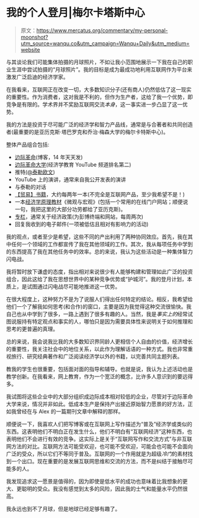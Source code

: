 # 我的个人登月|梅尔卡塔斯中心

> 原文：<https://www.mercatus.org/commentary/my-personal-moonshot?utm_source=wanqu.co&utm_campaign=Wanqu+Daily&utm_medium=website>

与其谈论我们可能集体拍摄的月球照片，不如让我小范围地展示一下我在自己的职业生涯中尝试拍摄的“月球照片”。我的目标是成为最成功地利用互联网作为平台来激发广泛启迪的经济学家。

在我看来，互联网正在改变一切，大多数知识分子(还有商人)仍然低估了这一现实的重要性。作为消费者，这对我是不利的，但作为生产者，这给了我一个优势，即竞争是有限的。学术界并不奖励互联网交流*本身*，这一事实进一步凸显了这一优势。

我的方法是投资于尽可能广泛的经济学和智力产品线，通常是与合著者和共同创造者(最重要的是亚历克斯·塔巴罗克和乔治·梅森大学的梅尔卡特斯中心)。

整体产品组合包括:

*   [边际革命](http://marginalrevolution.com/)(博客，14 年天天发)
*   [边际革命大学](https://www.mruniversity.com/)(经济学教育 YouTube 频道排名第二)
*   推特[(@泰勒欧文](https://twitter.com/tylercowen))
*   YouTube 上的演讲，通常来自我公开发表的演讲
*   与泰勒的对话
*   [【贸易】书籍](https://smile.amazon.com/Tyler-Cowen/e/B001IXMRS6/ref=sr_ntt_srch_lnk_1?qid=1516804165&sr=8-1)，大约每两年一本(不完全是互联网产品，至少我希望不是！)
*   一本[经济学原理教材](http://marginalrevolution.com/marginalrevolution/2018/01/modern-principles-4th-ed.html)《微观与宏观》(包括一个常用的在线门户网站；顺便说一句，我把这里的大部分功劳都给了亚历克斯)。
*   [专栏](https://www.bloomberg.com/view/contributors/AS6n2t3d_iA/tyler-cowen)，通常关于经济政策(为彭博终端和网站，每周两次)
*   回复我收到的电子邮件(一项被低估且相对有影响力的活动)

我的观点，或者至少是希望，这些不同的产出利用了两种协同效应。首先，我在其中任何一个领域的工作都宣传了我在其他领域的工作。其次，我从每项任务中学到的东西提高了我在其他任务中的效率。总的来说，我认为这些活动是一种集体智力闪电战。

我将暂时放下谦虚的态度，指出相对来说很少有人能够构建和管理如此广泛的投资组合，因此这给了我在思想世界中的某种竞争优势或“护城河”。我的登月计划，本质上，是试图通过闪电战尽可能地推进这一优势。

在很大程度上，这种努力不是为了说服人们得出任何特定的结论。相反，我希望给他们一个了解我如何思考(和合作)的窗口，主要是因为我觉得这种交流很愉快。我自己也从中学到了很多，一路上遇到了很多有趣的人。当然，我是*事实上的*经常试图说服持有特定观点和事实的人，哪怕只是因为需要具体性来说明关于如何推理和思考的更普遍的真理。

总的来说，我会说我比我的大多数知识界同龄人更相信个人自由的价值，经济增长的重要性，我关注社会中的地位关系，以此作为理解话语的一种方式。我也非常重视旅行、研究经典著作和广泛阅读经济学以外的书籍，以完善共同主题列表。

教我的学生也很重要，包括面对面的指导和辅导。也就是说，我认为上述活动也是教学创新。在我看来，网上教育，作为一个宽泛的概念，比许多人意识到的要远得多。

我试图将这些企业中的大部分组织成边际成本相对较低的企业，尽管对于边际革命大学来说，情况并非如此。低成本生产是保持产出接近原始智力愿景的好方法，正如我曾经在与 Alex 的一篇期刊文章中解释的那样。

顺便说一下，我喜欢人们把写博客或在互联网上写作描述为“普及”经济学或类似的东西。这表明他们不明白正在发生什么，他们不明白有“互联网经济”这种东西，也表明他们不会进行有效的竞争。这实际上是关于“互联网写作和交流方式”与非互联网方法的对比。互联网方法可能受欢迎，也可能不受欢迎，可能会也可能不会面向广泛的受众，所以它们不等同于普及。互联网的一个作用就是为超级*冷门*的素材找到一个出口。现在重要的是发展互联网思维和交流的方法，而不是纠结于接触尽可能多的人。

我发现追求这一愿景是值得的，因为即使是低水平的成功也意味着比我想象的更大、更聪明的受众。我没有感觉到太多的风险，因此我的士气和能量水平仍然很高。

我永远也到不了月球，但是地球已经足够有趣了。